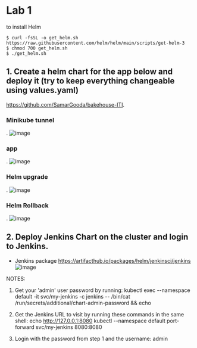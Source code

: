 # Lab 1
to install Helm

```
$ curl -fsSL -o get_helm.sh https://raw.githubusercontent.com/helm/helm/main/scripts/get-helm-3
$ chmod 700 get_helm.sh
$ ./get_helm.sh
```
    
## 1. Create a helm chart for the app below and deploy it (try to keep everything changeable using values.yaml)
https://github.com/SamarGooda/bakehouse-ITI.

### Minikube tunnel 
 . ![image](https://user-images.githubusercontent.com/28235504/217106289-98341464-f6e5-46aa-996d-bbe411a16382.png)
### app 
 . ![image](https://user-images.githubusercontent.com/28235504/217106501-fd8c91ca-a3b2-4e46-a4ef-f80ce0f17145.png)
### Helm upgrade
 . ![image](https://user-images.githubusercontent.com/28235504/217105730-a7bdca6d-d17e-44c0-9ba5-923ceaa31044.png)
### Helm Rollback
 . ![image](https://user-images.githubusercontent.com/28235504/217105939-261d48d2-9bd0-4103-b1ba-ab1a29ad675b.png)


## 2. Deploy Jenkins Chart on the cluster and login to Jenkins. 
 - Jenkins package https://artifacthub.io/packages/helm/jenkinsci/jenkins
![image](https://user-images.githubusercontent.com/28235504/217109258-e138c897-6fc9-4979-b4db-07de8433457b.png)


NOTES:
1. Get your 'admin' user password by running:
  kubectl exec --namespace default -it svc/my-jenkins -c jenkins -- /bin/cat /run/secrets/additional/chart-admin-password && echo
2. Get the Jenkins URL to visit by running these commands in the same shell:
  echo http://127.0.0.1:8080
  kubectl --namespace default port-forward svc/my-jenkins 8080:8080

3. Login with the password from step 1 and the username: admin
